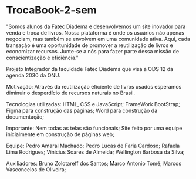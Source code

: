 # TrocaBook-2-sem
"Somos alunos da Fatec Diadema e desenvolvemos um site inovador para venda e troca de livros. Nossa plataforma é onde os usuários não apenas negociam, mas também se envolvem em uma comunidade ativa. Aqui, cada transação é uma oportunidade de promover a reutilização de livros e economizar recursos. Junte-se a nós para fazer parte dessa missão de conscientização e eficiência."

Projeto Integrador da faculdade Fatec Diadema que visa a ODS 12 da agenda 2030 da ONU.

Motivação: Através da reutilização eficiente de livros usados esperamos diminuir o desperdício de recursos naturais no Brasil.

Tecnologias utilizadas: HTML, CSS e JavaScript; FrameWork BootStrap; Figma para construção das páginas; Word para construção da documentação;

Importante: Nem todas as telas são funcionais; Site feito por uma equipe inicialmente em construção de páginas web;

Equipe: Pedro Amaral Machado; Pedro Lucas de Faria Cardoso; Rafaela Lima Rodrigues; Vinicius Soares de Almeida; Wellington Barbosa da Silva;

Auxiliadores: Bruno Zolotareff dos Santos; Marco Antonio Tomé; Marcos Vasconcelos de Oliveira;
